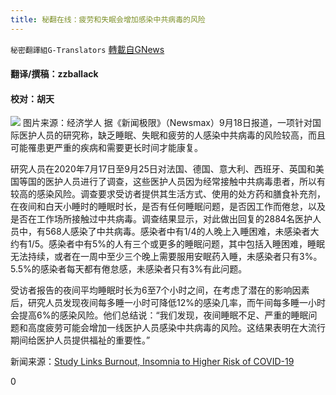 ```yaml
---
title: 秘翻在线：疲劳和失眠会增加感染中共病毒的风险
---
```

`秘密翻譯組G-Translators` [轉載自GNews](https://gnews.org/zh-hans/1542150/)

#### 翻译/撰稿：zzballack

#### 校对：胡天
![](https://assets.gnews.org/wp-content/uploads/2021/09/image-237.png)          图片来源：经济学人
据《新闻极限》（Newsmax）9月18日报道，一项针对国际医护人员的研究称，缺乏睡眠、失眠和疲劳的人感染中共病毒的风险较高，而且可能罹患更严重的疾病和需要更长时间才能康复。

研究人员在2020年7月17日至9月25日对法国、德国、意大利、西班牙、英国和美国等国的医护人员进行了调查，这些医护人员因为经常接触中共病毒患者，所以有较高的感染风险。调查要求受访者提供其生活方式、使用的处方药和膳食补充剂，在夜间和白天小睡时的睡眠时长，是否有任何睡眠问题，是否因工作而倦怠，以及是否在工作场所接触过中共病毒。调查结果显示，对此做出回复的2884名医护人员中，有568人感染了中共病毒。感染者中有1/4的人晚上入睡困难，未感染者大约有1/5。感染者中有5%的人有三个或更多的睡眠问题，其中包括入睡困难，睡眠无法持续，或者在一周中至少三个晚上需要服用安眠药入睡，未感染者只有3%。5.5%的感染者每天都有倦怠感，未感染者只有3%有此问题。

受访者报告的夜间平均睡眠时长为6至7个小时之间，在考虑了潜在的影响因素后，研究人员发现夜间每多睡一小时可降低12%的感染几率，而午间每多睡一小时会提高6%的感染风险。他们总结说：“我们发现，夜间睡眠不足、严重的睡眠问题和高度疲劳可能会增加一线医护人员感染中共病毒的风险。这结果表明在大流行期间给医护人员提供福祉的重要性。”

新闻来源：[Study Links Burnout, Insomnia to Higher Risk of COVID-19](https://www.newsmax.com/health-news/burnout-insomnia-covid-19-sleep/2021/09/18/id/1036965/)

0
